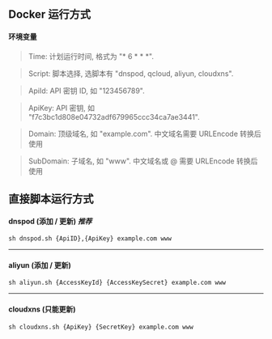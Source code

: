 ## Docker 运行方式
#### 环境变量
>Time: 计划运行时间, 格式为 "* 6 * * *".

>Script: 脚本选择, 选脚本有 "dnspod, qcloud, aliyun, cloudxns".

>ApiId: API 密钥 ID, 如 "123456789".

>ApiKey: API 密钥, 如 "f7c3bc1d808e04732adf679965ccc34ca7ae3441".

>Domain: 顶级域名, 如 "example.com". 中文域名需要 URLEncode 转换后使用

>SubDomain: 子域名, 如 "www". 中文域名或 @ 需要 URLEncode 转换后使用


## 直接脚本运行方式
#### dnspod (添加 / 更新) *推荐*
```
sh dnspod.sh {ApiID},{ApiKey} example.com www
```
---
#### aliyun (添加 / 更新)
```
sh aliyun.sh {AccessKeyId} {AccessKeySecret} example.com www
```
---
#### cloudxns (只能更新)
```
sh cloudxns.sh {ApiKey} {SecretKey} example.com www
```
